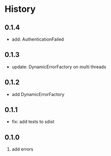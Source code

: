# History

## 0.1.4

* add: AuthenticationFailed

## 0.1.3

* update: DynamicErrorFactory on multi threads

## 0.1.2

* add DynamicErrorFactory

## 0.1.1

* fix: add tests to sdist

## 0.1.0

1. add errors
